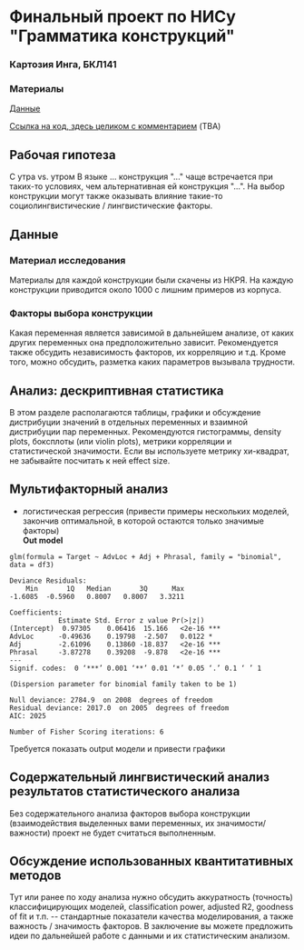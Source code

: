 # Финальный проект по НИСу "Грамматика конструкций"
### Картозия Инга, БКЛ141


### Материалы
[Данные](https://docs.google.com/spreadsheets/d/1ZZ1vR18t06Hndg9rw2yg-Zq1cj4ARs92kGAvCdYkFgU/edit?usp=sharing)  

[Ссылка на код, здесь целиком с комментарием](https://github.com/...) (TBA)

## Рабочая гипотеза
С утра vs. утром
В языке ... конструкция "..." чаще встречается при таких-то условиях, чем альтернативная ей конструкция "...". На выбор конструкции могут также оказывать влияние такие-то социолингвистические / лингвистические факторы.

## Данные

### Материал исследования
Материалы для каждой конструкции были скачены из НКРЯ. На каждую конструкции приводится около 1000 с лишним примеров из корпуса.

### Факторы выбора конструкции
Какая переменная является зависимой в дальнейшем анализе, от каких других переменных она предположительно зависит. Рекомендуется также обсудить независимость факторов, их корреляцию и т.д. Кроме того, можно обсудить, разметка каких параметров вызывала трудности.

## Анализ: дескриптивная статистика
В этом разделе располагаются таблицы, графики и обсуждение дистрибуции значений в отдельных переменных и взаимной дистрибуции пар переменных.
Рекомендуются гистограммы, density plots, боксплоты (или violin plots), метрики корреляции и статистической значимости. Если вы используете метрику хи-квадрат, не забывайте посчитать к ней effect size.

## Мультифакторный анализ 
* логистическая регрессия (привести примеры нескольких моделей, закончив оптимальной, в которой остаются только значимые факторы)  
**Out model**
```
glm(formula = Target ~ AdvLoc + Adj + Phrasal, family = "binomial", data = df3)

Deviance Residuals: 
    Min       1Q   Median       3Q      Max  
-1.6085  -0.5960   0.8007   0.8007   3.3211  

Coefficients:
            Estimate Std. Error z value Pr(>|z|)    
(Intercept)  0.97305    0.06416  15.166   <2e-16 ***
AdvLoc      -0.49636    0.19798  -2.507   0.0122 *  
Adj         -2.61096    0.13860 -18.837   <2e-16 ***
Phrasal     -3.87278    0.39208  -9.878   <2e-16 ***
---
Signif. codes:  0 ‘***’ 0.001 ‘**’ 0.01 ‘*’ 0.05 ‘.’ 0.1 ‘ ’ 1

(Dispersion parameter for binomial family taken to be 1)

Null deviance: 2784.9  on 2008  degrees of freedom
Residual deviance: 2017.0  on 2005  degrees of freedom
AIC: 2025

Number of Fisher Scoring iterations: 6
```

Требуется показать output модели и привести графики

## Содержательный лингвистический анализ результатов статистического анализа
Без содержательного анализа факторов выбора конструкции (взаимодействия выделенных вами переменных, их значимости/важности) проект не будет считаться выполненным.   

## Обсуждение использованных квантитативных методов
Тут или ранее по ходу анализа нужно обсудить аккуратность (точность) классифицирующих моделей, classification power, adjusted R2, goodness of fit и т.п. -- стандартные показатели качества моделирования, а также важность / значимость факторов. 
В заключение вы можете предложить идеи по дальнейшей работе с данными и их статистическим анализом. 

